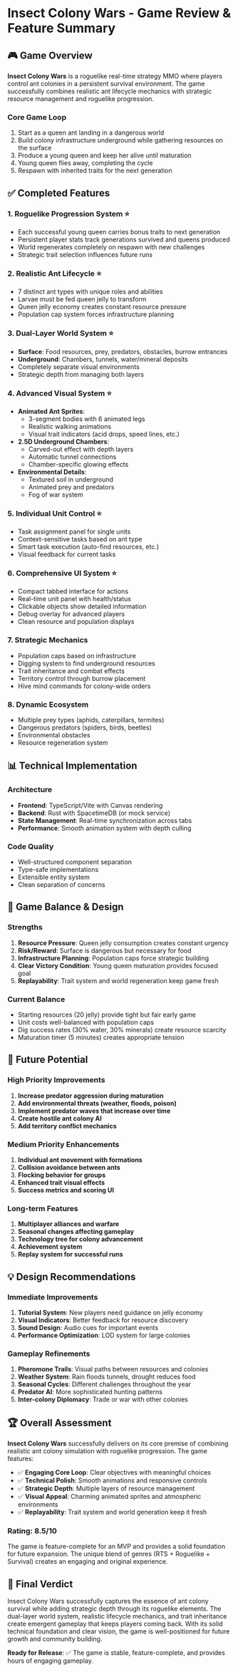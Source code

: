 # Insect Colony Wars - Game Review & Feature Summary

## 🎮 Game Overview

**Insect Colony Wars** is a roguelike real-time strategy MMO where players control ant colonies in a persistent survival environment. The game successfully combines realistic ant lifecycle mechanics with strategic resource management and roguelike progression.

### Core Game Loop
1. Start as a queen ant landing in a dangerous world
2. Build colony infrastructure underground while gathering resources on the surface
3. Produce a young queen and keep her alive until maturation
4. Young queen flies away, completing the cycle
5. Respawn with inherited traits for the next generation

## ✅ Completed Features

### 1. **Roguelike Progression System** ⭐
- Each successful young queen carries bonus traits to next generation
- Persistent player stats track generations survived and queens produced
- World regenerates completely on respawn with new challenges
- Strategic trait selection influences future runs

### 2. **Realistic Ant Lifecycle** ⭐
- 7 distinct ant types with unique roles and abilities
- Larvae must be fed queen jelly to transform
- Queen jelly economy creates constant resource pressure
- Population cap system forces infrastructure planning

### 3. **Dual-Layer World System** ⭐
- **Surface**: Food resources, prey, predators, obstacles, burrow entrances
- **Underground**: Chambers, tunnels, water/mineral deposits
- Completely separate visual environments
- Strategic depth from managing both layers

### 4. **Advanced Visual System** ⭐
- **Animated Ant Sprites**: 
  - 3-segment bodies with 6 animated legs
  - Realistic walking animations
  - Visual trait indicators (acid drops, speed lines, etc.)
- **2.5D Underground Chambers**:
  - Carved-out effect with depth layers
  - Automatic tunnel connections
  - Chamber-specific glowing effects
- **Environmental Details**:
  - Textured soil in underground
  - Animated prey and predators
  - Fog of war system

### 5. **Individual Unit Control** ⭐
- Task assignment panel for single units
- Context-sensitive tasks based on ant type
- Smart task execution (auto-find resources, etc.)
- Visual feedback for current tasks

### 6. **Comprehensive UI System** ⭐
- Compact tabbed interface for actions
- Real-time unit panel with health/status
- Clickable objects show detailed information
- Debug overlay for advanced players
- Clean resource and population displays

### 7. **Strategic Mechanics**
- Population caps based on infrastructure
- Digging system to find underground resources
- Trait inheritance and combat effects
- Territory control through burrow placement
- Hive mind commands for colony-wide orders

### 8. **Dynamic Ecosystem**
- Multiple prey types (aphids, caterpillars, termites)
- Dangerous predators (spiders, birds, beetles)
- Environmental obstacles
- Resource regeneration system

## 📊 Technical Implementation

### Architecture
- **Frontend**: TypeScript/Vite with Canvas rendering
- **Backend**: Rust with SpacetimeDB (or mock service)
- **State Management**: Real-time synchronization across tabs
- **Performance**: Smooth animation system with depth culling

### Code Quality
- Well-structured component separation
- Type-safe implementations
- Extensible entity system
- Clean separation of concerns

## 🎯 Game Balance & Design

### Strengths
1. **Resource Pressure**: Queen jelly consumption creates constant urgency
2. **Risk/Reward**: Surface is dangerous but necessary for food
3. **Infrastructure Planning**: Population caps force strategic building
4. **Clear Victory Condition**: Young queen maturation provides focused goal
5. **Replayability**: Trait system and world regeneration keep game fresh

### Current Balance
- Starting resources (20 jelly) provide tight but fair early game
- Unit costs well-balanced with population caps
- Dig success rates (30% water, 30% minerals) create resource scarcity
- Maturation timer (5 minutes) creates appropriate tension

## 🚀 Future Potential

### High Priority Improvements
1. **Increase predator aggression during maturation**
2. **Add environmental threats (weather, floods, poison)**
3. **Implement predator waves that increase over time**
4. **Create hostile ant colony AI**
5. **Add territory conflict mechanics**

### Medium Priority Enhancements
1. **Individual ant movement with formations**
2. **Collision avoidance between ants**
3. **Flocking behavior for groups**
4. **Enhanced trait visual effects**
5. **Success metrics and scoring UI**

### Long-term Features
1. **Multiplayer alliances and warfare**
2. **Seasonal changes affecting gameplay**
3. **Technology tree for colony advancement**
4. **Achievement system**
5. **Replay system for successful runs**

## 💡 Design Recommendations

### Immediate Improvements
1. **Tutorial System**: New players need guidance on jelly economy
2. **Visual Indicators**: Better feedback for resource discovery
3. **Sound Design**: Audio cues for important events
4. **Performance Optimization**: LOD system for large colonies

### Gameplay Refinements
1. **Pheromone Trails**: Visual paths between resources and colonies
2. **Weather System**: Rain floods tunnels, drought reduces food
3. **Seasonal Cycles**: Different challenges throughout the year
4. **Predator AI**: More sophisticated hunting patterns
5. **Inter-colony Diplomacy**: Trade or war with other colonies

## 🏆 Overall Assessment

**Insect Colony Wars** successfully delivers on its core premise of combining realistic ant colony simulation with roguelike progression. The game features:

- ✅ **Engaging Core Loop**: Clear objectives with meaningful choices
- ✅ **Technical Polish**: Smooth animations and responsive controls
- ✅ **Strategic Depth**: Multiple layers of resource management
- ✅ **Visual Appeal**: Charming animated sprites and atmospheric environments
- ✅ **Replayability**: Trait system and world generation keep it fresh

### Rating: 8.5/10

The game is feature-complete for an MVP and provides a solid foundation for future expansion. The unique blend of genres (RTS + Roguelike + Survival) creates an engaging and original experience.

## 🐜 Final Verdict

Insect Colony Wars successfully captures the essence of ant colony survival while adding strategic depth through its roguelike elements. The dual-layer world system, realistic lifecycle mechanics, and trait inheritance create emergent gameplay that keeps players coming back. With its solid technical foundation and clear vision, the game is well-positioned for future growth and community building.

**Ready for Release**: ✅ The game is stable, feature-complete, and provides hours of engaging gameplay.